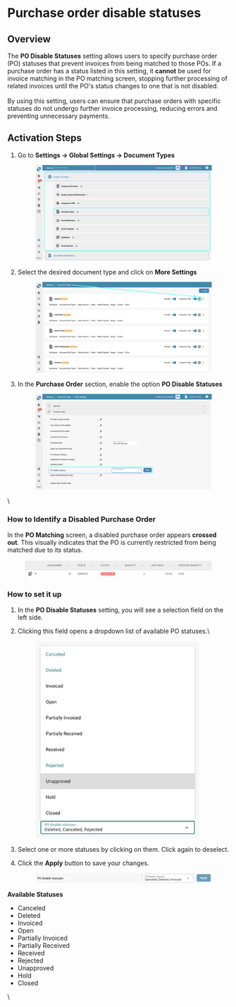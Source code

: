 # Purchase order disable statuses

## **Overview**

The **PO Disable Statuses** setting allows users to specify purchase order (PO) statuses that prevent invoices from being matched to those POs. If a purchase order has a status listed in this setting, it **cannot** be used for invoice matching in the PO matching screen, stopping further processing of related invoices until the PO's status changes to one that is not disabled.\
\
By using this setting, users can ensure that purchase orders with specific statuses do not undergo further invoice processing, reducing errors and preventing unnecessary payments.

## **Activation Steps**&#x20;

1.  Go to **Settings → Global Settings → Document Types**

    <figure><img src="../../../../../../.gitbook/assets/disablpe_po_status_1.png" alt=""><figcaption></figcaption></figure>
2.  Select the desired document type and click on **More Settings**

    <figure><img src="../../../../../../.gitbook/assets/Calculate_PO_unit_price_2.png" alt=""><figcaption></figcaption></figure>
3.  In the **Purchase Order** section, enable the option **PO Disable Statuses**

    <figure><img src="../../../../../../.gitbook/assets/disable_po_status_3.png" alt=""><figcaption></figcaption></figure>

\


### **How to Identify a Disabled Purchase Order**

In the **PO Matching** screen, a disabled purchase order appears **crossed out**. This visually indicates that the PO is currently restricted from being matched due to its status.

<figure><img src="../../../../../../.gitbook/assets/image (390).png" alt=""><figcaption></figcaption></figure>

### **How to set it up**&#x20;

1. In the **PO Disable Statuses** setting, you will see a selection field on the left side.
2.  Clicking this field opens a dropdown list of available PO statuses.\


    <div align="left"><figure><img src="../../../../../../.gitbook/assets/image (389).png" alt="" width="372"><figcaption></figcaption></figure></div>
3. Select one or more statuses by clicking on them. Click again to deselect.
4.  Click the **Apply** button to save your changes.

    <figure><img src="../../../../../../.gitbook/assets/disable_po_status_5 (1).png" alt=""><figcaption></figcaption></figure>

**Available Statuses**

* Canceled&#x20;
* Deleted
* Invoiced&#x20;
* Open
* Partially Invoiced&#x20;
* Partially Received&#x20;
* Received&#x20;
* Rejected
* Unapproved&#x20;
* Hold
* Closed



\
